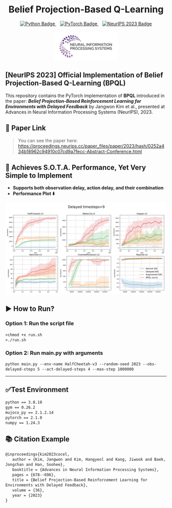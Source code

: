 <div align="center">
  <h1>Belief Projection-Based Q-Learning</h1>
  <a href="https://www.python.org/">
    <img src="https://img.shields.io/badge/Python-3.8-blue?logo=python&style=flat-square" alt="Python Badge"/>
  </a>
  &nbsp;&nbsp;
  <a href="https://pytorch.org/">
    <img src="https://img.shields.io/badge/PyTorch-2.1.0-%23EE4C2C?logo=pytorch&style=flat-square" alt="PyTorch Badge"/>
  </a>
  &nbsp;&nbsp;
  <a href="https://proceedings.neurips.cc/paper_files/paper/2023/hash/0252a434b18962c94910c07cd9a7fecc-Abstract-Conference.html">
    <img src="https://img.shields.io/badge/NeurIPS%202023-Paper-%23007ACC?style=flat-square" alt="NeurIPS 2023 Badge"/>
  </a>
    <br/><br/>
  <img src="./figures/neurips_logo.png" width="200px" style="margin: 0 10px;"/>
</div>

## [NeurIPS 2023] Official Implementation of Belief Projection-Based Q-Learning (BPQL)
This repository contains the PyTorch implementation of **BPQL** introduced in the paper: **_Belief Projection-Based Reinforcement Learning for Environments with Delayed Feedback_** by Jangwon Kim et al., presented at Advances in Neural Information Processing Systems (NeurIPS), 2023.


## 📄 Paper Link
>You can see the paper here: https://proceedings.neurips.cc/paper_files/paper/2023/hash/0252a434b18962c94910c07cd9a7fecc-Abstract-Conference.html


## 🚀 Achieves S.O.T.A. Performance, Yet Very Simple to Implement

* **Supports both observation delay, action delay, and their combination**
* **Performance Plot ⬇️**
<p align="center">
  <img src="./figures/plot.png" alt="BPQL Performance Plot" width="600"/>
</p>


## ▶️ How to Run?
### Option 1: Run the script file 
```
>chmod +x run.sh
>./run.sh
```

### Option 2: Run main.py with arguments
```
python main.py --env-name HalfCheetah-v3 --random-seed 2023 --obs-delayed-steps 5 --act-delayed-steps 4 --max-step 1000000
```
---

## ✅Test Environment
```
python == 3.8.10
gym == 0.26.2
mujoco_py == 2.1.2.14
pytorch == 2.1.0
numpy == 1.24.3
```

## 📚 Citation Example
```
@inproceedings{kim2023cocel,
   author = {Kim, Jangwon and Kim, Hangyeol and Kang, Jiwook and Baek, Jongchan and Han, Soohee},
   booktitle = {Advances in Neural Information Processing Systems},
   pages = {678--696},
   title = {Belief Projection-Based Reinforcement Learning for Environments with Delayed Feedback},
   volume = {36},
   year = {2023}
}
```
